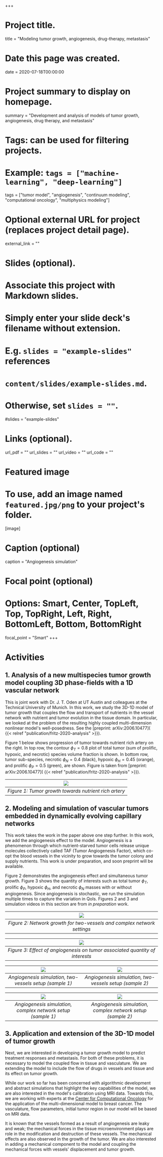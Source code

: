 +++
# Project title.
title = "Modeling tumor growth, angiogenesis, drug-therapy, metastasis"

# Date this page was created.
date = 2020-07-18T00:00:00

# Project summary to display on homepage.
summary = "Development and analysis of models of tumor growth, angiogenesis, drug therapy, and metastasis"

# Tags: can be used for filtering projects.
# Example: `tags = ["machine-learning", "deep-learning"]`
tags = ["tumor model", "angiogenesis", "continuum modeling", "computational oncology", "multiphysics modeling"]

# Optional external URL for project (replaces project detail page).
external_link = ""

# Slides (optional).
#   Associate this project with Markdown slides.
#   Simply enter your slide deck's filename without extension.
#   E.g. `slides = "example-slides"` references 
#   `content/slides/example-slides.md`.
#   Otherwise, set `slides = ""`.
#slides = "example-slides"

# Links (optional).
url_pdf = ""
url_slides = ""
url_video = ""
url_code = ""


# Featured image
# To use, add an image named `featured.jpg/png` to your project's folder. 
[image]
  # Caption (optional)
  caption = "Angiogenesis simulation"
  
  # Focal point (optional)
  # Options: Smart, Center, TopLeft, Top, TopRight, Left, Right, BottomLeft, Bottom, BottomRight
  focal_point = "Smart"
+++

# Activities

## 1. Analysis of a new multispecies tumor growth model coupling 3D phase-fields with a 1D vascular network

This is joint work with Dr. J. T. Oden at UT Austin and colleagues at the Technical University of Munich. In this work, we study the 3D-1D model of tumor growth that couples the flow and transport of nutrients in the vessel network with nutrient and tumor evolution in the tissue domain. In particular, we looked at the problem of the resulting highly coupled multi-dimension nonlinear model's well-posedness. See the [preprint: arXiv:2006.10477]( {{< relref "publication/fritz-2020-analysis" >}}).

Figure 1 below shows progression of tumor towards nutrient rich artery on the right. In top row, the contour $\phi_T = 0.8$ plot of total tumor (sum of prolific, hypoxic, and necrotic) species volume fraction is shown. In bottom row, tumor sub-species, necrotic $\phi_N = 0.4$ (black), hypoxic $\phi_H = 0.45$ (orange), and prolific $\phi_P = 0.5$ (green), are shown. Figure is taken from [preprint: arXiv:2006.10477]( {{< relref "publication/fritz-2020-analysis" >}}).

| ![](files/paper1/paper1-two-vessels.png) | 
|:--:| 
| *Figure 1: Tumor growth towards nutrient rich artery* |

## 2. Modeling and simulation of vascular tumors embedded in dynamically evolving capillary networks

This work takes the work in the paper above one step further. In this work, we add the angiogenesis effect to the model. Angiogenesis is a phenomenon through which nutrient-starved tumor cells release unique molecules collectively called TAF (Tumor Angiogenesis Factor), which co-opt the blood vessels in the vicinity to grow towards the tumor colony and supply nutrients. This work is under preparation, and soon preprint will be available.

Figure 2 demonstrates the angiogenesis effect and simultaneous tumor growth. Figure 3 shows the quantity of interests such as total tumor $\phi_T$, prolific $\phi_P$, hypoxic $\phi_H$, and necrotic $\phi_N$ masses with or without angiogenesis. Since angiogenesis is stochastic, we run the simulation multiple times to capture the variation in QoIs. Figures 2 and 3 and simulation videos in this section are from *in preparation* work.

| ![](files/paper2/paper2-angio.png) | 
|:--:| 
| *Figure 2: Network growth for two-vessels and complex network settings* |

| ![](files/paper2/paper2-two-vessels-QoIstats.png) | 
|:--:| 
| *Figure 3: Effect of angiogenesis on tumor associated quantity of interests* |

| ![](files/paper2/paper2_two_vessels/m1.gif) | ![](files/paper2/paper2_two_vessels/m2.gif) |
| :---: |:---: |
| *Angiogenesis simulation, two-vessels setup (sample 1)* | *Angiogenesis simulation, two-vessels setup (sample 2)* |

| ![](files/paper2/paper2_complex/m1.gif) | ![](files/paper2/paper2_complex/m2.gif) |
| :---: |:---: |
| *Angiogenesis simulation, complex network setup (sample 1)* | *Angiogenesis simulation, complex network setup (sample 2)* |


## 3. Application and extension of the 3D-1D model of tumor growth

Next, we are interested in developing a tumor growth model to predict treatment responses and metastasis. For both of these problems, it is necessary to model the coupled flow in tissue and vasculature. We are extending the model to include the flow of drugs in vessels and tissue and its effect on tumor growth. 

While our work so far has been concerned with algorithmic development and abstract simulations that highlight the key capabilities of the model, we are also interested in the model's calibration using MRI data. Towards this, we are working with experts at the [Center for Computational Oncology]( https://cco.oden.utexas.edu/) for the application of the multi-dimensional model to breast cancer. The vasculature, flow parameters, initial tumor region in our model will be based on MRI data. 

It is known that the vessels formed as a result of angiogenesis are leaky and weak; the mechanical forces in the tissue microenvironment plays are role in the modification and destruction of these vessels. The mechanical effects are also observed in the growth of the tumor. We are also interested in adding a mechanical component to the model and coupling the mechanical forces with vessels' displacement and tumor growth.
